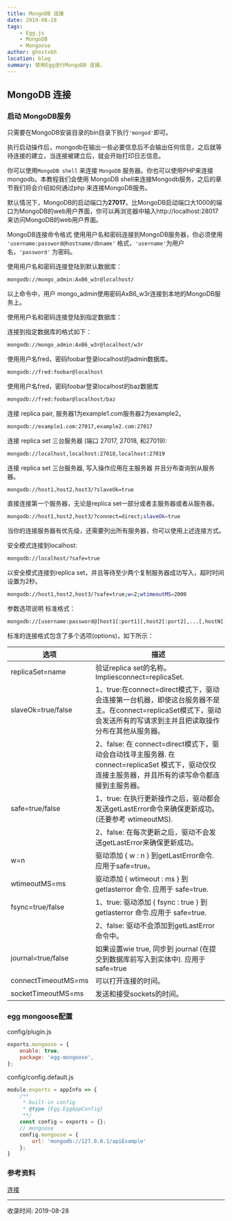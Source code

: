 ```yaml
---
title: MongoDB 连接
date: 2019-08-28
tags:
    - Egg.js
    - MongoDB
    - Mongoose
author: ghostxbh
location: blog
summary: 使用Egg进行MongoDB 连接。
---
```

## MongoDB 连接

### 启动 MongoDB服务
只需要在MongoDB安装目录的bin目录下执行`'mongod'`即可。

执行启动操作后，mongodb在输出一些必要信息后不会输出任何信息，之后就等待连接的建立，当连接被建立后，就会开始打印日志信息。

你可以使用`MongoDB shell` 来连接 `MongoDB` 服务器。你也可以使用PHP来连接mongodb。本教程我们会使用 MongoDB shell来连接Mongodb服务，之后的章节我们将会介绍如何通过php 来连接MongoDB服务。

默认情况下，MongoDB的启动端口为**27017**。比MongoDB启动端口大1000的端口为MongoDB的web用户界面，你可以再浏览器中输入http://localhost:28017 来访问MongoDB的web用户界面。

MongoDB连接命令格式
使用用户名和密码连接到MongoDB服务器，你必须使用 `'username:password@hostname/dbname'` 格式，`'username'`为用户名，`'password'` 为密码。

使用用户名和密码连接登陆到默认数据库：

```bash
mongodb://mongo_admin:AxB6_w3r@localhost/
```
 
以上命令中，用户 mongo_admin使用密码AxB6_w3r连接到本地的MongoDB服务上。

使用用户名和密码连接登陆到指定数据库：

连接到指定数据库的格式如下：
```bash
mongodb://mongo_admin:AxB6_w3r@localhost/w3r
``` 
 
使用用户名fred，密码foobar登录localhost的admin数据库。
```bash
mongodb://fred:foobar@localhost
```
 
使用用户名fred，密码foobar登录localhost的baz数据库
```bash
mongodb://fred:foobar@localhost/baz
```

连接 replica pair, 服务器1为example1.com服务器2为example2。
```bash
mongodb://example1.com:27017,example2.com:27017
```

连接 replica set 三台服务器 (端口 27017, 27018, 和27019):
```bash
mongodb://localhost,localhost:27018,localhost:27019
```

连接 replica set 三台服务器, 写入操作应用在主服务器 并且分布查询到从服务器。
```bash
mongodb://host1,host2,host3/?slaveOk=true
```
 
直接连接第一个服务器，无论是replica set一部分或者主服务器或者从服务器。
```bash
mongodb://host1,host2,host3/?connect=direct;slaveOk=true
```
 
当你的连接服务器有优先级，还需要列出所有服务器，你可以使用上述连接方式。

安全模式连接到localhost:
```bash
mongodb://localhost/?safe=true
```

以安全模式连接到replica set，并且等待至少两个复制服务器成功写入，超时时间设置为2秒。
```bash
mongodb://host1,host2,host3/?safe=true;w=2;wtimeoutMS=2000
```

参数选项说明
标准格式：
```bash
mongodb://[username:password@]host1[:port1][,host2[:port2],...[,hostN[:portN]]][/[database][?options]]
```

标准的连接格式包含了多个选项(options)，如下所示：

|选项|描述|
|---|---|
|replicaSet=name|验证replica set的名称。 Impliesconnect=replicaSet.|
|slaveOk=true/false|1、true:在connect=direct模式下，驱动会连接第一台机器，即使这台服务器不是主。在connect=replicaSet模式下，驱动会发送所有的写请求到主并且把读取操作分布在其他从服务器。|
| |2、false: 在 connect=direct模式下，驱动会自动找寻主服务器. 在connect=replicaSet 模式下，驱动仅仅连接主服务器，并且所有的读写命令都连接到主服务器。|
|safe=true/false|1、true: 在执行更新操作之后，驱动都会发送getLastError命令来确保更新成功。(还要参考 wtimeoutMS).|
| |2、false: 在每次更新之后，驱动不会发送getLastError来确保更新成功。|
|w=n|驱动添加 { w : n } 到getLastError命令. 应用于safe=true。|
|wtimeoutMS=ms|驱动添加 { wtimeout : ms } 到 getlasterror 命令. 应用于 safe=true.|
|fsync=true/false|1、true: 驱动添加 { fsync : true } 到 getlasterror 命令.应用于 safe=true.|
| |2、false: 驱动不会添加到getLastError命令中。
|journal=true/false|如果设置wie true, 同步到 journal (在提交到数据库前写入到实体中). 应用于 safe=true|
|connectTimeoutMS=ms|可以打开连接的时间。|
|socketTimeoutMS=ms|发送和接受sockets的时间。|

### egg mongoose配置
config/plugin.js
```js
exports.mongoose = {
    enable: true,
    package: 'egg-mongoose',
};
```

config/config.default.js
```js
module.exports = appInfo => {
    /**
     * built-in config
     * @type {Egg.EggAppConfig}
     **/
    const config = exports = {};
    // mongoose
    config.mongoose = {
        url: 'mongodb://127.0.0.1/apiExample'
    };
}
```

### 参考资料
[连接](https://www.w3cschool.cn/mongodb/mongodb-connections.html)


---
收录时间: 2019-08-28

<Vssue :title="$title" />
